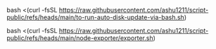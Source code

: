 bash <(curl -fsSL https://raw.githubusercontent.com/ashu1211/script-public/refs/heads/main/to-run-auto-disk-update-via-bash.sh)


bash <(curl -fsSL https://raw.githubusercontent.com/ashu1211/script-public/refs/heads/main/node-exporter/exporter.sh)

